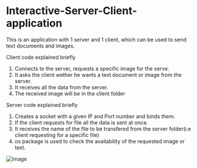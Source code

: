 # Interactive-Server-Client-application
This is an application with 1 server and 1 client, which can be used to send text documents and images.


Client code explained briefly
1. Connects to the server, requests a specific image for the serve.
2. It asks the client wether he wants a text document or image from the server.
3. It receives all the data from the server.
4. The received image will be in the client folder


Server code explained briefly
1. Creates a socket with a given IP and Port number and binds them.
2. If the client requests for file all the data is sent at once.
3. It receives the name of the file to be transfered from the server folder(i.e client requesting
for a specific file)
4. os package is used to check the availability of the requested image or text.

![image](https://user-images.githubusercontent.com/89318783/215668287-fafea6a2-6e8b-4bb7-90dd-0d89942d97ca.png)
